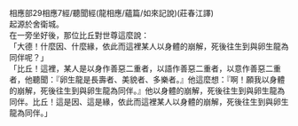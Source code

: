 相應部29相應7經/聽聞經(龍相應/蘊篇/如來記說)(莊春江譯)  
起源於舍衛城。  
在一旁坐好後，那位比丘對世尊這麼說：  
「大德！什麼因、什麼緣，依此而這裡某人以身體的崩解，死後往生到與卵生龍為同伴呢？」  
「比丘！這裡，某人是以身作善惡二重者，以語作善惡二重者，以意作善惡二重者，他聽聞：『卵生龍是長壽者、美貌者、多樂者。』他這麼想：『啊！願我以身體的崩解，死後往生到與卵生龍為同伴。』他以身體的崩解，死後往生到與卵生龍為同伴。比丘！這是因、這是緣，依此而這裡某人以身體的崩解，死後往生到與卵生龍為同伴。」  
  
  

